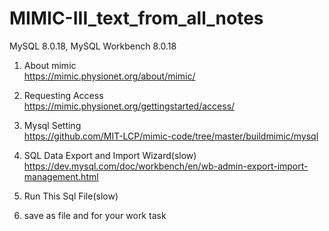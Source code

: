 # MIMIC-III_text_from_all_notes
MySQL 8.0.18, MySQL Workbench 8.0.18  

1. About mimic  
https://mimic.physionet.org/about/mimic/  

2. Requesting Access  
https://mimic.physionet.org/gettingstarted/access/  

3. Mysql Setting  
https://github.com/MIT-LCP/mimic-code/tree/master/buildmimic/mysql  

4. SQL Data Export and Import Wizard(slow)  
https://dev.mysql.com/doc/workbench/en/wb-admin-export-import-management.html  

5. Run This Sql File(slow)  

6. save as file and for your work task 
